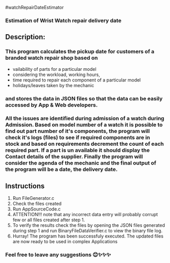 #watchRepairDateEstimator
### Estimation of Wrist Watch repair delivery date
## **Description:**  
### This program calculates the pickup date for customers of a branded watch repair shop based on 
* vailability of parts for a particular model
* considering the workload, working hours,
* time required to repair each component of a particular model
* holidays/leaves taken by the mechanic
### and stores the data in **JSON files** so that the data can be easily accessed by App & Web developers.
### All the issues are identified during admission of a watch during Admission. Based on model number of a watch it is possible to find out part number of it's components, the program will check it's logs (files) to see if required components are in stock and based on requirements decrement the count of each required part. If a part is un available it should display the Contact details of the supplier. Finally the program will consider the agenda of the mechanic and the final output of the program will be a date, the delivery date.
## **Instructions**
1. Run FileGenerator.c
1. Check the files created
1. Run AppSourceCode.c
1. ATTENTION!!! note that any incorrect data entry will probably corrupt few or all files created after step 1.
1. To verify the results check the files by opening the JSON files generated during step 1 and run BinaryFileDataVerifier.c to view the binary file log.
1. Hurray! The program has been successfuly executed. The updated files are now ready to be used in complex Applications

### Feel free to leave any suggestions 😊✨✨✨
